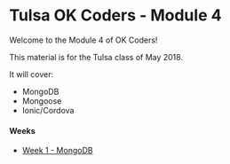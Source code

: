 # Tulsa OK Coders - Module 4

Welcome to the Module 4 of OK Coders!

This material is for the Tulsa class of May 2018.

It will cover:
- MongoDB
- Mongoose
- Ionic/Cordova


#### Weeks

- [Week 1 - MongoDB](week1/README.md)
